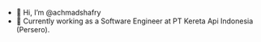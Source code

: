 - 👋 Hi, I’m @achmadshafry
- 👀 Currently working as a Software Engineer at PT Kereta Api Indonesia (Persero).

<!---
achmadshafry/achmadshafry is a ✨ special ✨ repository because its `README.md` (this file) appears on your GitHub profile.
You can click the Preview link to take a look at your changes.
--->
